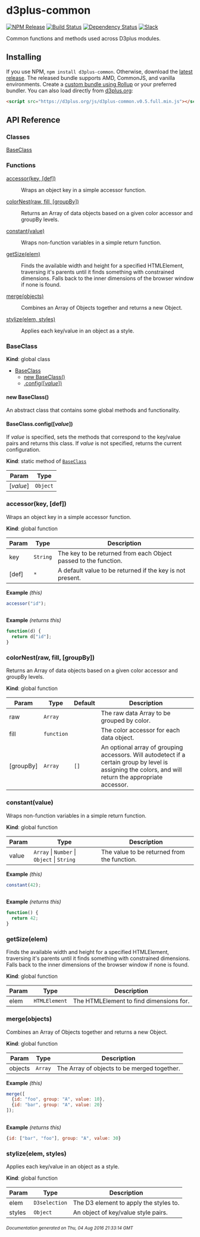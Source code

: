# d3plus-common

[![NPM Release](http://img.shields.io/npm/v/d3plus-common.svg?style=flat)](https://www.npmjs.org/package/d3plus-common)
[![Build Status](https://travis-ci.org/d3plus/d3plus-common.svg?branch=master)](https://travis-ci.org/d3plus/d3plus-common)
[![Dependency Status](http://img.shields.io/david/d3plus/d3plus-common.svg?style=flat)](https://david-dm.org/d3plus/d3plus-common)
[![Slack](https://img.shields.io/badge/Slack-Click%20to%20Join!-green.svg?style=social)](https://goo.gl/forms/ynrKdvusekAwRMPf2)

Common functions and methods used across D3plus modules.

## Installing

If you use NPM, `npm install d3plus-common`. Otherwise, download the [latest release](https://github.com/d3plus/d3plus-common/releases/latest). The released bundle supports AMD, CommonJS, and vanilla environments. Create a [custom bundle using Rollup](https://github.com/rollup/rollup) or your preferred bundler. You can also load directly from [d3plus.org](https://d3plus.org):

```html
<script src="https://d3plus.org/js/d3plus-common.v0.5.full.min.js"></script>
```


## API Reference
### Classes

<dl>
<dt><a href="#BaseClass">BaseClass</a></dt>
<dd></dd>
</dl>

### Functions

<dl>
<dt><a href="#accessor">accessor(key, [def])</a></dt>
<dd><p>Wraps an object key in a simple accessor function.</p>
</dd>
<dt><a href="#colorNest">colorNest(raw, fill, [groupBy])</a></dt>
<dd><p>Returns an Array of data objects based on a given color accessor and groupBy levels.</p>
</dd>
<dt><a href="#constant">constant(value)</a></dt>
<dd><p>Wraps non-function variables in a simple return function.</p>
</dd>
<dt><a href="#getSize">getSize(elem)</a></dt>
<dd><p>Finds the available width and height for a specified HTMLElement, traversing it&#39;s parents until it finds something with constrained dimensions. Falls back to the inner dimensions of the browser window if none is found.</p>
</dd>
<dt><a href="#merge">merge(objects)</a></dt>
<dd><p>Combines an Array of Objects together and returns a new Object.</p>
</dd>
<dt><a href="#stylize">stylize(elem, styles)</a></dt>
<dd><p>Applies each key/value in an object as a style.</p>
</dd>
</dl>

<a name="BaseClass"></a>

### BaseClass
**Kind**: global class  

* [BaseClass](#BaseClass)
    * [new BaseClass()](#new_BaseClass_new)
    * [.config([*value*])](#BaseClass.config)

<a name="new_BaseClass_new"></a>

#### new BaseClass()
An abstract class that contains some global methods and functionality.

<a name="BaseClass.config"></a>

#### BaseClass.config([*value*])
If *value* is specified, sets the methods that correspond to the key/value pairs and returns this class. If *value* is not specified, returns the current configuration.

**Kind**: static method of <code>[BaseClass](#BaseClass)</code>  

| Param | Type |
| --- | --- |
| [*value*] | <code>Object</code> | 

<a name="accessor"></a>

### accessor(key, [def])
Wraps an object key in a simple accessor function.

**Kind**: global function  

| Param | Type | Description |
| --- | --- | --- |
| key | <code>String</code> | The key to be returned from each Object passed to the function. |
| [def] | <code>\*</code> | A default value to be returned if the key is not present. |

**Example** *(this)*  
```js
accessor("id");
    
```
**Example** *(returns this)*  
```js
function(d) {
  return d["id"];
}
```
<a name="colorNest"></a>

### colorNest(raw, fill, [groupBy])
Returns an Array of data objects based on a given color accessor and groupBy levels.

**Kind**: global function  

| Param | Type | Default | Description |
| --- | --- | --- | --- |
| raw | <code>Array</code> |  | The raw data Array to be grouped by color. |
| fill | <code>function</code> |  | The color accessor for each data object. |
| [groupBy] | <code>Array</code> | <code>[]</code> | An optional array of grouping accessors. Will autodetect if a certain group by level is assigning the colors, and will return the appropriate accessor. |

<a name="constant"></a>

### constant(value)
Wraps non-function variables in a simple return function.

**Kind**: global function  

| Param | Type | Description |
| --- | --- | --- |
| value | <code>Array</code> &#124; <code>Number</code> &#124; <code>Object</code> &#124; <code>String</code> | The value to be returned from the function. |

**Example** *(this)*  
```js
constant(42);
    
```
**Example** *(returns this)*  
```js
function() {
  return 42;
}
```
<a name="getSize"></a>

### getSize(elem)
Finds the available width and height for a specified HTMLElement, traversing it's parents until it finds something with constrained dimensions. Falls back to the inner dimensions of the browser window if none is found.

**Kind**: global function  

| Param | Type | Description |
| --- | --- | --- |
| elem | <code>HTMLElement</code> | The HTMLElement to find dimensions for. |

<a name="merge"></a>

### merge(objects)
Combines an Array of Objects together and returns a new Object.

**Kind**: global function  

| Param | Type | Description |
| --- | --- | --- |
| objects | <code>Array</code> | The Array of objects to be merged together. |

**Example** *(this)*  
```js
merge([
  {id: "foo", group: "A", value: 10},
  {id: "bar", group: "A", value: 20}
]);
    
```
**Example** *(returns this)*  
```js
{id: ["bar", "foo"], group: "A", value: 30}
```
<a name="stylize"></a>

### stylize(elem, styles)
Applies each key/value in an object as a style.

**Kind**: global function  

| Param | Type | Description |
| --- | --- | --- |
| elem | <code>D3selection</code> | The D3 element to apply the styles to. |
| styles | <code>Object</code> | An object of key/value style pairs. |



###### <sub>Documentation generated on Thu, 04 Aug 2016 21:33:14 GMT</sub>
